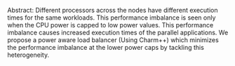 Abstract:
Different processors across the nodes have different execution times for the same workloads. This performance imbalance is seen only when the CPU power is capped to low power values. This performance imbalance causes increased execution times of the parallel applications. We propose a power aware load balancer (Using Charm++) which minimizes the performance imbalance at the lower power caps by tackling this heterogeneity.
